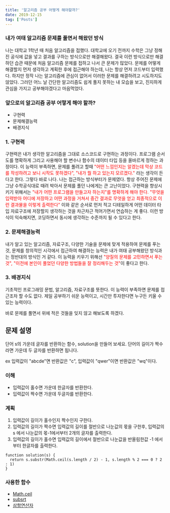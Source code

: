 ```yaml
---
title: '알고리즘 공부 어떻게 해야할까?'
date: 2019-12-15
tag: ['Posts']
---
```


### 내가 여태 알고리즘 문제를 풀면서 해왔던 방식

나는 대학교 1학년 때 처음 알고리즘을 접했다. 대학교에 오기 전까지 수학은 그냥 정해진 공식에 값을 넣고 결과를 구하는 방식으로만 해결해왔다. 결국 이런 방식으로만 해결하던 습관 때문에 처음 알고리즘 문제를 접하고 나서 큰 문제가 많았다. 문제를 어떻게 해결할지 먼저 생각하고 계획한 후에 접근해야 하는데, 나는 항상 먼저 코드부터 입력했다. 하지만 정작 나는 알고리즘에 관심이 없어서 이러한 문제를 해결하려고 시도하지도 않았다. 그러던 어느 날 간단한 알고리즘도 쉽게 풀지 못하는 내 모습을 보고, 진지하게 관심을 가지고 공부해야겠다고 마음먹었다.

### 앞으로의 알고리즘 공부 어떻게 해야 할까?

- 구현력
- 문제해결능력
- 배경지식

### 1. 구현력

구현력은 내가 생각한 알고리즘을 그대로 소스코드로 구현하는 과정이다. 프로그램 순서도를 명확하게 그리고 사용해야 할 변수나 함수의 데이터 타입 등을 올바르게 정하는 과정이다. 이 능력이 부족하면, 문제를 풀려고 할때 <span style='color:red'>"어떤 느낌인지는 알겠는데 막상 코드를 작성하려고 보니 시작도 못하겠다", "내가 뭘 하고 있는지 모르겠다."</span> 라는 생각이 든다고 한다.
그렇다 바로 나다. 나는 접근하는 방식부터가 문제였다. 항상 주어진 문제에 그냥 수학공식대로 때려 박아서 문제를 풀던 나에게는 큰 고난이었다. 구현력을 향상시키기 위해서는 <span style='color:red'>"내가 어떤 프로그램을 만들고자 하는지"를 명확하게 해야 한다. "무엇을 입력받아 어디에 저장하고 어떤 과정을 거쳐서 중간 결과로 무엇을 얻고 최종적으로 이런 결과물을 이렇게 출력한다"</span> 이와 같은 순서로 먼저 적고 디테일하게 어떤 데이터 타입 자료구조에 저장할지 생각하는 것을 차근차근 적어가면서 연습하는 게 좋다. 이런 방식이 익숙해지면, 코딩하면서 동시에 생각하는 수준까지 될 수 있다고 한다.

### 2. 문제해결능력

내가 알고 있는 알고리즘, 자료구조, 다양한 기술을 문제에 맞게 적용하여 문제를 푸는 것, 문제를 창의적인 시각에서 접근하여 해결하는 능력은 내가 여태 공부해왔던 방식과는 정반대의 방식인 거 같다. 이 능력을 키우기 위해선 <span style='color:red'>"양질의 문제를 고민하면서 푸는 것", "이전에 본인이 풀었던 다양한 방법들을 잘 정리해두는 것"</span>이 좋다고 한다.

### 3. 배경지식

기초적인 프로그래밍 문법, 알고리즘, 자료구조를 뜻한다. 이 능력이 부족하면 문제를 접근조차 할 수도 없다. 제일 공부하기 쉬운 능력이고, 시간만 투자한다면 누구든 키울 수 있는 능력이다.

바로 문제를 풀면서 위에 적은 것들을 잊지 않고 해보도록 하겠다.

## 문제 설명

단어 s의 가운데 글자를 반환하는 함수, solution을 만들어 보세요. 단어의 길이가 짝수라면 가운데 두 글자를 반환하면 됩니다.

ex 입력값이 "abcde"면 반환값은 "c", 입력값이 "qwer"이면 반환값은 "wq"이다.

### 이해

- 입력값이 홀수면 가운데 한글자를 반환한다.
- 입력값이 짝수면 가운데 두글자를 반환한다.

### 계획

1. 입력값이 길이가 홀수인지 짝수인지 구한다.
2. 입력값의 길이가 짝수면 입력값의 길이를 절반으로 나눈값의 몫을 구한후, 입력값의s 에서 나눈값의 몫-1에서부터 2개의 글자를 출력한다.
3. 입력값의 길이가 홀수면 입력값의 길이에서 절반으로 나눈값을 반올림한값 -1 에서부터 한글자를 출력한다.

```tsx
function solution(s) {
  return s.substr(Math.ceil(s.length / 2) - 1, s.length % 2 === 0 ? 2 : 1)
}
```

### 사용한 함수

- [Math.ceil](https://developer.mozilla.org/ko/docs/Web/JavaScript/Reference/Global_Objects/Math/ceil)
- [subsrt](https://developer.mozilla.org/ko/docs/Web/JavaScript/Reference/Global_Objects/String/substr)
- [삼항연산자](https://developer.mozilla.org/ko/docs/Web/JavaScript/Reference/Operators/Conditional_Operator)
